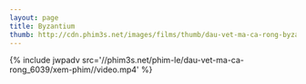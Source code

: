 ```yaml
---
layout: page
title: Byzantium
thumb: http://cdn.phim3s.net/images/films/thumb/dau-vet-ma-ca-rong-byzantium-2012.jpg
---
```

{% include jwpadv src='//phim3s.net/phim-le/dau-vet-ma-ca-rong_6039/xem-phim//video.mp4' %}